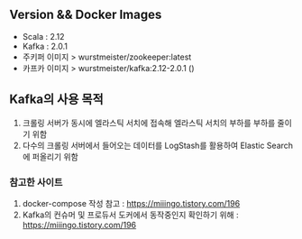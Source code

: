 ## Version && Docker Images
- Scala : 2.12
- Kafka : 2.0.1
- 주키퍼 이미지 > wurstmeister/zookeeper:latest
- 카프카 이미지 > wurstmeister/kafka:2.12-2.0.1 ()

## Kafka의 사용 목적
1. 크롤링 서버가 동시에 엘라스틱 서치에 접속해 엘라스틱 서치의 부하를 부하를 줄이기 위함
2. 다수의 크롤링 서버에서 들어오는 데이터를 LogStash를 활용하여 Elastic Search에 퍼올리기 위함


### 참고한 사이트
1. docker-compose 작성 참고 : https://miiingo.tistory.com/196
2. Kafka의 컨슈머 및 프로듀서 도커에서 동작중인지 확인하기 위해  : https://miiingo.tistory.com/196